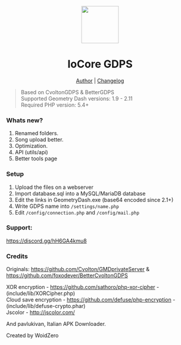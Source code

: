 <div align="center">
<p>
    <img width="100" src="https://woidzero.xyz/assets/images/iocore.png">
</p>
<h1>IoCore GDPS</h1>

[Author](https://woidzero.xyz/) |
[Changelog](https://github.com/IoCore/CHANGELOG.md)

</div>

> Based on CvoltonGDPS & BetterGDPS</br>
> Supported Geometry Dash versions: 1.9 - 2.11</br>
> Required PHP version: 5.4+</br>

### Whats new?
1) Renamed folders.
2) Song upload better.
3) Optimization.
4) API (utils/api)
5) Better tools page

### Setup
1) Upload the files on a webserver
2) Import database.sql into a MySQL/MariaDB database
3) Edit the links in GeometryDash.exe (base64 encoded since 2.1+)
4) Write GDPS name into `/settings/name.php`
5) Edit `/config/connection.php` and `/config/mail.php`

### Support:
https://discord.gg/hH6GA4kmu8

### Credits
Originals: https://github.com/Cvolton/GMDprivateServer & https://github.com/foxodever/BetterCvoltonGDPS

XOR encryption - https://github.com/sathoro/php-xor-cipher - (include/lib/XORCipher.php)<br>
Cloud save encryption - https://github.com/defuse/php-encryption - (include/lib/defuse-crypto.phar)<br>
Jscolor - http://jscolor.com/<br>

And pavlukivan, Italian APK Downloader.


Created by WoidZero
